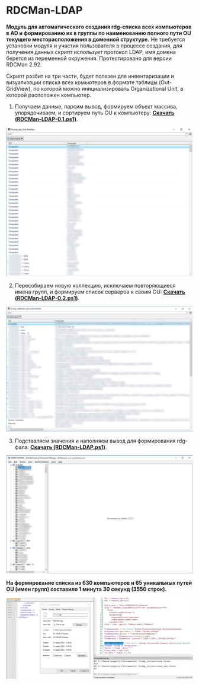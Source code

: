 # RDCMan-LDAP
**Модуль для автоматического создания rdg-списка всех компьютеров в AD и формированию их в группы по наименованию полного пути OU текущего месторасположения в доменной структуре.** Не требуется установки модуля и участия пользователя в процессе создания, для получения данных скрипт использует протокол LDAP, имя домена берется из переменной окружения. Протестировано для версии RDCMan 2.92.

Скрипт разбит на три части, будет полезен для инвентаризации и визуализации списка всех комьютеров в формате таблицы (Out-GridView), по которой можно инициализировать Organizational Unit, в которой расположен компьютер.

1. Получаем данные, парсим вывод, формируем объект массива, упорядочиваем, и сортируем путь OU к компьютеру:
**[Скачать (RDCMan-LDAP-0.1.ps1)](https://github.com/Lifailon/RDCMan-LDAP/blob/rsa/RDCMan-LDAP-0.1.ps1)**.

![Image alt](https://github.com/Lifailon/RDCMan-LDAP/blob/rsa/Screen/Out-GridView-0.1.jpg)

2. Пересобираем новую коллекцию, исключаем повторяющиеся имена групп, и формируем список серверов к своим OU:
**[Скачать (RDCMan-LDAP-0.2.ps1)](https://github.com/Lifailon/RDCMan-LDAP/blob/rsa/RDCMan-LDAP-0.2.ps1)**.

![Image alt](https://github.com/Lifailon/RDCMan-LDAP/blob/rsa/Screen/Out-GridView-0.2.jpg)

3. Подставляем значения и наполняем вывод для формирования rdg-фала:
**[Скачать (RDCMan-LDAP.ps1)](https://github.com/Lifailon/RDCMan-LDAP/blob/rsa/RDCMan-LDAP.ps1)**.

![Image alt](https://github.com/Lifailon/RDCMan-LDAP/blob/rsa/Screen/RDCMan-List.jpg)

**На формирование списка из 630 компьютеров и 65 уникальных путей OU (имен групп) составило 1 минута 30 секунд (3550 строк).**

![Image alt](https://github.com/Lifailon/RDCMan-LDAP/blob/rsa/Screen/rdg-file.jpg)
